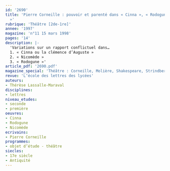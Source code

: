 ```yaml
---
id: '2690'
title: 'Pierre Corneille : pouvoir et parenté dans « Cinna », « Rodogune » et « Nicomède
  »'
rubrique: 'Théâtre [2de-1re]'
annee: '1997'
magazine: 'n°11 15 mars 1998'
pages: '14'
description: |-
  'Variations sur un rapport conflictuel dans…
  1. « Cinna ou la clémence d’Auguste »
  2. « Nicomède »
  3. « Rodogune »'
article_pdf: '2690.pdf'
magazine_special: 'Théâtre : Corneille, Molière, Shakespeare, Strindberg'
revue: 'L’école des lettres des lycées'
auteurs:
- Thérèse Lassalle-Maraval
disciplines:
- lettres
niveau_etudes:
- seconde
- première
oeuvres:
- Cinna
- Rodogune
- Nicomède
ecrivains:
- Pierre Corneille
programmes:
- objet d’étude - théâtre
siecles:
- 17e siècle
- Antiquité
---
```

